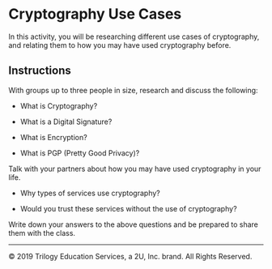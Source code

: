 # Cryptography Use Cases

In this activity, you will be researching different use cases of cryptography, and relating them to how you may have used cryptography before.

## Instructions

With groups up to three people in size, research and discuss the following:

* What is Cryptography?

* What is a Digital Signature?

* What is Encryption?

* What is PGP (Pretty Good Privacy)?

Talk with your partners about how you may have used cryptography in your life.

* Why types of services use cryptography?

* Would you trust these services without the use of cryptography?

Write down your answers to the above questions and be prepared to share them with the class.

---

© 2019 Trilogy Education Services, a 2U, Inc. brand. All Rights Reserved.
